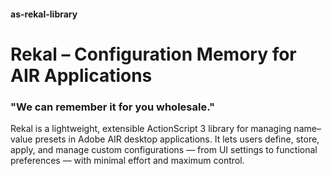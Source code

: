 #### as-rekal-library
# Rekal – Configuration Memory for AIR Applications
### "We can remember it for you wholesale."

Rekal is a lightweight, extensible ActionScript 3 library for managing name–value presets in Adobe AIR desktop applications. It lets users define, store, apply, and manage custom configurations — from UI settings to functional preferences — with minimal effort and maximum control.
